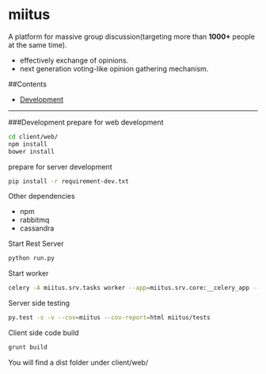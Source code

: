 miitus
=========
A platform for massive group discussion(targeting more than **1000+** people at the same time).
- effectively exchange of opinions.
- next generation voting-like opinion gathering mechanism.
 
##Contents
- [Development](https://github.com/AntXlab/piicebee/edit/master/README.md#Development)

---------

###Development
prepare for web development
```bash
cd client/web/
npm install
bower install
```

prepare for server development
```bash
pip install -r requirement-dev.txt
```

Other dependencies
- npm
- rabbitmq
- cassandra

Start Rest Server
```bash
python run.py
```

Start worker
```bash
celery -A miitus.srv.tasks worker --app=miitus.srv.core:__celery_app --loglevel=info --autoreload
```

Server side testing
```bash
py.test -s -v --cov=miitus --cov-report=html miitus/tests
```

Client side code build
```bash
grunt build
```
You will find a dist folder under client/web/


